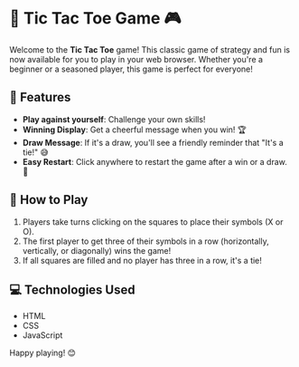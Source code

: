# 🎉 Tic Tac Toe Game 🎮

Welcome to the **Tic Tac Toe** game! This classic game of strategy and fun is now available for you to play in your web browser. Whether you're a beginner or a seasoned player, this game is perfect for everyone! 

## 🚀 Features
- **Play against yourself**: Challenge your own skills!
- **Winning Display**: Get a cheerful message when you win! 🏆
- **Draw Message**: If it's a draw, you'll see a friendly reminder that "It's a tie!" 😅
- **Easy Restart**: Click anywhere to restart the game after a win or a draw. 🔄



## 📖 How to Play
1. Players take turns clicking on the squares to place their symbols (X or O).
2. The first player to get three of their symbols in a row (horizontally, vertically, or diagonally) wins the game!
3. If all squares are filled and no player has three in a row, it's a tie! 



## 💻 Technologies Used
- HTML
- CSS
- JavaScript 



Happy playing! 😊
